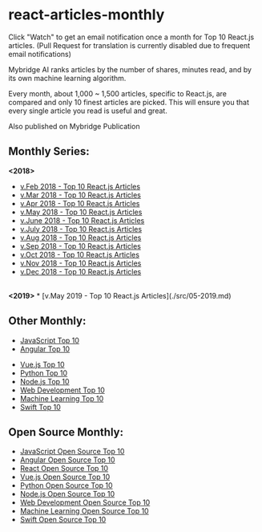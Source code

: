 # react-articles-monthly

Click "Watch" to get an email notification once a month for Top 10 React.js articles. (Pull Request for translation is currently disabled due to frequent email notifications) 

Mybridge AI ranks articles by the number of shares, minutes read, and by its own machine learning algorithm.

Every month, about 1,000 ~ 1,500 articles, specific to React.js, are compared and only 10 finest articles are picked. This will ensure you that every single article you read is useful and great.

Also published on Mybridge Publication

## Monthly Series:

<b><2018></b>
* [v.Feb 2018 - Top 10 React.js Articles](./src/02-2018.md)
* [v.Mar 2018 - Top 10 React.js Articles](./src/03-2018.md)
* [v.Apr 2018 - Top 10 React.js Articles](./src/04-2018.md)
* [v.May 2018 - Top 10 React.js Articles](./src/05-2018.md)
* [v.June 2018 - Top 10 React.js Articles](./src/06-2018.md)
* [v.July 2018 - Top 10 React.js Articles](./src/07-2018.md)
* [v.Aug 2018 - Top 10 React.js Articles](./src/08-2018.md)
* [v.Sep 2018 - Top 10 React.js Articles](./src/09-2018.md)
* [v.Oct 2018 - Top 10 React.js Articles](./src/10-2018.md)
* [v.Nov 2018 - Top 10 React.js Articles](./src/11-2018.md)
* [v.Dec 2018 - Top 10 React.js Articles](./src/12-2018.md)

<br>
<b><2019></b>
* [v.May 2019 - Top 10 React.js Articles](./src/05-2019.md)

<br>

## Other Monthly:
* [JavaScript Top 10](https://github.com/Mybridge/javascript-articles-monthly)
* [Angular Top 10](https://github.com/Mybridge/angular-articles)
<!-- * [React Top 10](https://github.com/Mybridge/react-articles-monthly) -->
* [Vue.js Top 10](https://github.com/Mybridge/vuejs-articles)
* [Python Top 10](https://github.com/Mybridge/python-articles)
* [Node.js Top 10](https://github.com/Mybridge/nodejs-articles)
* [Web Development Top 10](https://github.com/Mybridge/web-development-articles)
* [Machine Learning Top 10](https://github.com/Mybridge/machine-learning-articles)
* [Swift Top 10](https://github.com/Mybridge/swift-articles)

## Open Source Monthly:
* [JavaScript Open Source Top 10](https://github.com/Mybridge/javascript-open-source)
* [Angular Open Source Top 10](https://github.com/Mybridge/angular-open-source)
* [React Open Source Top 10](https://github.com/Mybridge/reactjs-open-source)
* [Vue.js Open Source Top 10](https://github.com/Mybridge/vuejs-open-source)
* [Python Open Source Top 10](https://github.com/Mybridge/python-open-source)
* [Node.js Open Source Top 10](https://github.com/Mybridge/nodejs-open-source)
* [Web Development Open Source Top 10](https://github.com/Mybridge/web-development-articles)
* [Machine Learning Open Source Top 10](https://github.com/Mybridge/machine-learning-open-source)
* [Swift Open Source Top 10](https://github.com/Mybridge/swift-open-source)
